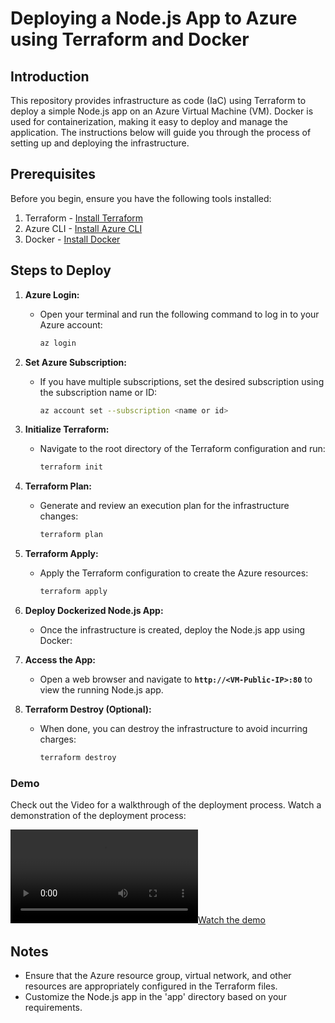 # **Deploying a Node.js App to Azure using Terraform and Docker**

## **Introduction**

This repository provides infrastructure as code (IaC) using Terraform to deploy a simple Node.js app on an Azure Virtual Machine (VM). Docker is used for containerization, making it easy to deploy and manage the application. The instructions below will guide you through the process of setting up and deploying the infrastructure.

## **Prerequisites**

Before you begin, ensure you have the following tools installed:

1. Terraform - [Install Terraform](https://developer.hashicorp.com/terraform/install)
2. Azure CLI - [Install Azure CLI](https://learn.microsoft.com/en-us/cli/azure/install-azure-cli)
3. Docker - [Install Docker](https://docs.docker.com/engine/install/)

## **Steps to Deploy**

1. **Azure Login:**
    - Open your terminal and run the following command to log in to your Azure account:
        
        ```bash
        az login
        ```
        
2. **Set Azure Subscription:**
    - If you have multiple subscriptions, set the desired subscription using the subscription name or ID:
        
        ```bash
        az account set --subscription <name or id>
        ```
        
3. **Initialize Terraform:**
    - Navigate to the root directory of the Terraform configuration and run:
        
        ```bash
        terraform init
        ```
        
4. **Terraform Plan:**
    - Generate and review an execution plan for the infrastructure changes:
        
        ```bash
        terraform plan
        ```
        
5. **Terraform Apply:**
    - Apply the Terraform configuration to create the Azure resources:
        
        ```bash
        terraform apply
        ```
        
6. **Deploy Dockerized Node.js App:**
    - Once the infrastructure is created, deploy the Node.js app using Docker:
7. **Access the App:**
    - Open a web browser and navigate to **`http://<VM-Public-IP>:80`** to view the running Node.js app.
8. **Terraform Destroy (Optional):**
    - When done, you can destroy the infrastructure to avoid incurring charges:
        
        ```bash
        terraform destroy
        ```
        

### **Demo**

Check out the Video for a walkthrough of the deployment process.
Watch a demonstration of the deployment process:

[![Watch the demo](https://github.com/Grasmit/infrastructure-as-a-code/master/IaC_demo.mp4)](https://github.com/Grasmit/infrastructure-as-a-code/master/IaC_demo.mp4)

## **Notes**

- Ensure that the Azure resource group, virtual network, and other resources are appropriately configured in the Terraform files.
- Customize the Node.js app in the 'app' directory based on your requirements.
